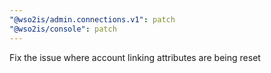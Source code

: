 ```yaml
---
"@wso2is/admin.connections.v1": patch
"@wso2is/console": patch
---
```


Fix the issue where account linking attributes are being reset
